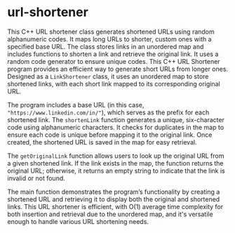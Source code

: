 # url-shortener
This C++ URL shortener class generates shortened URLs using random alphanumeric codes. It maps long URLs to shorter, custom ones with a specified base URL. The class stores links in an unordered map and includes functions to shorten a link and retrieve the original link. It uses a random code generator to ensure unique codes.
This C++ URL Shortener program provides an efficient way to generate short URLs from longer ones. Designed as a `LinkShortener` class, it uses an unordered map to store shortened links, with each short link mapped to its corresponding original URL. 

The program includes a base URL (in this case, `"https://www.linkedin.com/in/"`), which serves as the prefix for each shortened link. The `shortenLink` function generates a unique, six-character code using alphanumeric characters. It checks for duplicates in the map to ensure each code is unique before mapping it to the original link. Once created, the shortened URL is saved in the map for easy retrieval. 

The `getOriginalLink` function allows users to look up the original URL from a given shortened link. If the link exists in the map, the function returns the original URL; otherwise, it returns an empty string to indicate that the link is invalid or not found.

The main function demonstrates the program’s functionality by creating a shortened URL and retrieving it to display both the original and shortened links. This URL shortener is efficient, with O(1) average time complexity for both insertion and retrieval due to the unordered map, and it's versatile enough to handle various URL shortening needs.
